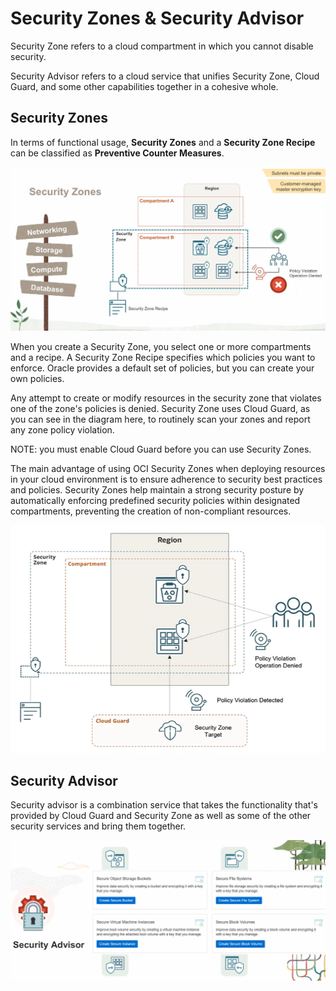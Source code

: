 #  Security Zones & Security Advisor

Security Zone refers to a cloud compartment in which you cannot disable security. 

Security Advisor refers to a cloud service that unifies Security Zone, Cloud Guard, and some other capabilities together in a cohesive whole.

## Security Zones

In terms of functional usage, **Security Zones** and a **Security Zone Recipe** can be classified as **Preventive Counter Measures**.

![Security Zones](../images/security_zones.png)

When you create a Security Zone, you select one or more compartments and a recipe. A Security Zone Recipe specifies which policies you want to enforce. Oracle provides a default set of policies, but you can create your own policies.

Any attempt to create or modify resources in the security zone that violates one of the zone's policies is denied. Security Zone uses Cloud Guard, as you can see in the diagram here, to routinely scan your zones and report any zone policy violation. 

NOTE: you must enable Cloud Guard before you can use Security Zones. 

The main advantage of using OCI Security Zones when deploying resources in your cloud environment is to ensure adherence to security best practices and policies. Security Zones help maintain a strong security posture by automatically enforcing predefined security policies within designated compartments, preventing the creation of non-compliant resources.

![Security Zone Example](../images/security_zone_example.png)

## Security Advisor

Security advisor is a combination service that takes the functionality that's provided by Cloud Guard and Security Zone as well as some of the other security services and bring them together.

![Security Advisor](../images/security_advisor.png)